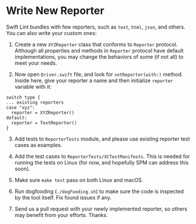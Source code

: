 # Write New Reporter

Swift Lint bundles with few reporters, such as `text`, `html`, `json`, and others. You can also write your custom ones:

1. Create a new `XYZReporter` class that conforms to `Reporter` protocol. Although all properties and methods in `Reporter` protocol have default implementations, you may change the behaviors of some (if not all) to meet your needs.

2. Now open `Driver.swift` file, and look for `setReporter(with:)` method. Inside here, give your reporter a name and then initialize `reporter` variable with it:

  ```
  switch type {
  ... existing reporters
  case "xyz":
    reporter = XYZReporter()
  default:
    reporter = TextReporter()
  }
  ```

3. Add tests to `ReporterTests` module, and please use existing reporter test cases as examples.

4. Add the test cases to `ReporterTests/XCTestManifests`. This is needed for running the tests on Linux (for now, and hopefully SPM can address this soon).

5. Make sure `make test` pass on both Linux and macOS.

6. Run dogfooding (`./dogFooding.sh`) to make sure the code is inspected by the tool itself. Fix found issues if any.

7. Send us a pull request with your newly implemented reporter, so others may benefit from your efforts. Thanks.

